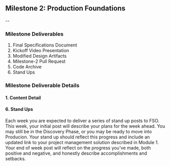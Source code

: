## Milestone 2: Production Foundations

--

### Milestone Deliverables

1. Final Specifications Document
2. Kickoff Video Presentation
3. Modified Design Artifacts
4. Milestone-2 Pull Request
5. Code Archive
6. Stand Ups

### Milestone Deliverable Details

#### 1. Content Detail

#### 6. Stand Ups

Each week you are expected to deliver a series of stand up posts to FSO. This week, your initial post will describe your plans for the week ahead. You may still be in the Discovery Phase, or you may be ready to move into Producion. Your stand up should reflect this progress and include an updated link to your project management solution described in Module 1. Your end of week post will reflect on the progress you've made, both positive and negative, and honestly describe accomplishments and setbacks.
